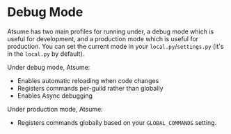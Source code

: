 # Debug Mode

Atsume has two main profiles for running under, a debug mode which is useful for development,
and a production mode which is useful for production. You can set the current mode in your
`local.py`/`settings.py` (it's in the `local.py` by default).

Under debug mode, Atsume:
- Enables automatic reloading when code changes
- Registers commands per-guild rather than globally
- Enables Async debugging

Under production mode, Atsume:
- Registers commands globally based on your `GLOBAL_COMMANDS` setting.
